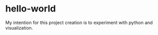 # hello-world

My intention for this project creation is to experiment with python and visualization.
